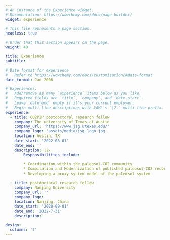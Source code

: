 ```yaml
---
# An instance of the Experience widget.
# Documentation: https://wowchemy.com/docs/page-builder/
widget: experience

# This file represents a page section.
headless: true

# Order that this section appears on the page.
weight: 40

title: Experience
subtitle:

# Date format for experience
#   Refer to https://wowchemy.com/docs/customization/#date-format
date_format: Jan 2006

# Experiences.
#   Add/remove as many `experience` items below as you like.
#   Required fields are `title`, `company`, and `date_start`.
#   Leave `date_end` empty if it's your current employer.
#   Begin multi-line descriptions with YAML's `|2-` multi-line prefix.
experience:
  - title: CO2PIP postdoctoral research fellow
    company: The university of Texas at Austin
    company_url: 'https://www.jsg.utexas.edu/'
    company_logo: 'assets/media/jsg_logo.jpg'
    location: Austin, TX
    date_start: '2022-08-01'
    date_end: ''
    description: |2-
        Responsibilities include:
        
        * Coordination within the paleosol-CO2 community
        * Compilation and Modernization of published paleosol-CO2 records
        * Developing a proxy system model of the paleosol system

  - title: postdoctoral research fellow
    company: Nanjing University
    company_url: ''
    company_logo: 
    location: Nanjing, China
    date_start: '2020-09-01'
    date_end: '2022-7-31'
    description: 

design:
  columns: '2'
---
```

